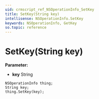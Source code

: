 ```yaml
---
uid: crmscript_ref_NSOperationInfo_SetKey
title: SetKey(String key)
intellisense: NSOperationInfo.SetKey
keywords: NSOperationInfo, GetKey
so.topic: reference
---
```


# SetKey(String key)

**Parameter:** 
 - **key** String

```crmscript
NSOperationInfo thing;
String key;
thing.SetKey(key);
```


